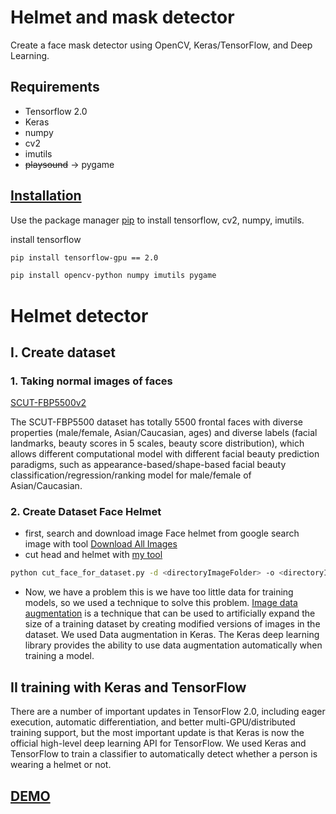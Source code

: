 # Helmet and mask detector
Create a face mask detector using OpenCV, Keras/TensorFlow, and Deep Learning.
## Requirements
 - Tensorflow 2.0
 - Keras
 - numpy
 - cv2
 - imutils
 - ~~playsound~~ -> pygame
## [Installation](https://github.com/tonhathuy/Driving-safety-system/blob/master/Final-Congra/environment.yml)
Use the package manager [pip](https://pip.pypa.io/en/stable/) to install tensorflow, cv2, numpy, imutils.

install tensorflow
```bash
pip install tensorflow-gpu == 2.0
```
```bash
pip install opencv-python numpy imutils pygame
```
# Helmet detector
## I. Create dataset
### 1. Taking normal images of faces
[SCUT-FBP5500v2](https://github.com/HCIILAB/SCUT-FBP5500-Database-Release)

The SCUT-FBP5500 dataset has totally 5500 frontal faces with diverse properties (male/female, Asian/Caucasian, ages) and diverse labels (facial landmarks, beauty scores in 5 scales, beauty score distribution), which allows different computational model with different facial beauty prediction paradigms, such as appearance-based/shape-based facial beauty classification/regression/ranking model for male/female of Asian/Caucasian.

### 2. Create Dataset Face Helmet
- first, search and download image Face helmet from google search image with tool [Download All Images](https://chrome.google.com/webstore/detail/download-all-images/ifipmflagepipjokmbdecpmjbibjnakm?hl=en-US)
- cut head and helmet with [my tool](https://github.com/tonhathuy/Driving-safety-system/blob/master/Tool/cut_face_for_dataset.py)
```bash
python cut_face_for_dataset.py -d <directoryImageFolder> -o <directoryImageFolder after cut>
```
 - Now, we have a problem this is we have too little data for training models, so we used a technique to solve this problem. [Image data augmentation](https://machinelearningmastery.com/how-to-configure-image-data-augmentation-when-training-deep-learning-neural-networks/) is a technique that can be used to artificially expand the size of a training dataset by creating modified versions of images in the dataset. We used Data augmentation in Keras. The Keras deep learning library provides the ability to use data augmentation automatically when training a model.

## II training with Keras and TensorFlow
There are a number of important updates in TensorFlow 2.0, including eager execution, automatic differentiation, and better multi-GPU/distributed training support, but the most important update is that Keras is now the official high-level deep learning API for TensorFlow. We used Keras and TensorFlow to train a classifier to automatically detect whether a person is wearing a helmet or not.

## [DEMO](https://www.youtube.com/watch?v=WPadfu7S5rw)

